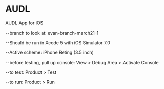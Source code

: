 AUDL
====

AUDL App for iOS

--branch to look at:  evan-branch-march21-1

--Should be run in Xcode 5 with iOS Simulator 7.0

--Active scheme: iPhone Reting (3.5 inch)

--before testing, pull up console: View > Debug Area > Activate Console

--to test: Product > Test

--to run: Product > Run
